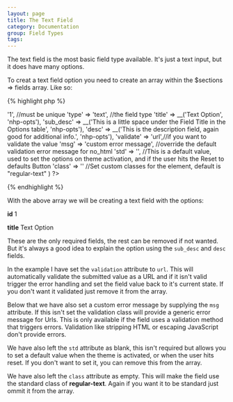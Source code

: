 ```yaml
---
layout: page
title: The Text Field
category: Documentation
group: Field Types
tags:
---
```


The text field is the most basic field type available. It's just a text input, but it does have many options.

To creat a text field option you need to create an array within the $sections => fields array. Like so:

{% highlight php %}
<?php
array(
    'id' => '1', //must be unique
    'type' => 'text', //the field type
    'title' => __('Text Option', 'nhp-opts'),
    'sub_desc' => __('This is a little space under the Field Title in the Options table', 'nhp-opts'),
    'desc' => __('This is the description field, again good for additional info.', 'nhp-opts'),
    'validate' => 'url',//if you want to validate the value
    'msg' => 'custom error message', //override the default validation error message for no_html
    'std' => '', //This is a default value, used to set the options on theme activation, and if the user hits the Reset to defaults Button
    'class' => '' //Set custom classes for the element, default is "regular-text"
    )
?>
{% endhighlight %}

With the above array we will be creating a text field with the options:

**id** 1

**title** Text Option

These are the only required fields, the rest can be removed if not wanted. But it's always a good idea to explain the option using the ```sub_desc``` and ```desc``` fields.

In the example I have set the ```validation``` attribute to ```url```. This will automatically validate the submitted value as a URL and if it isn't valid trigger the error handling and set the field value back to it's current state. If you don't want it validated just remove it from the array.

Below that we have also set a custom error message by supplying the ```msg``` attribute. If this isn't set the validation class will provide a generic error message for Urls. This is only available if the field uses a validation method that triggers errors. Validation like stripping HTML or escaping JavaScript don't provide errors.

We have also left the ```std``` attribute as blank, this isn't required but allows you to set a default value when the theme is activated, or when the user hits reset. If you don't want to set it, you can remove this from the array.

We have also left the ```class``` attribute as empty. This will make the field use the standard class of **regular-text**. Again if you want it to be standard just ommit it from the array.
